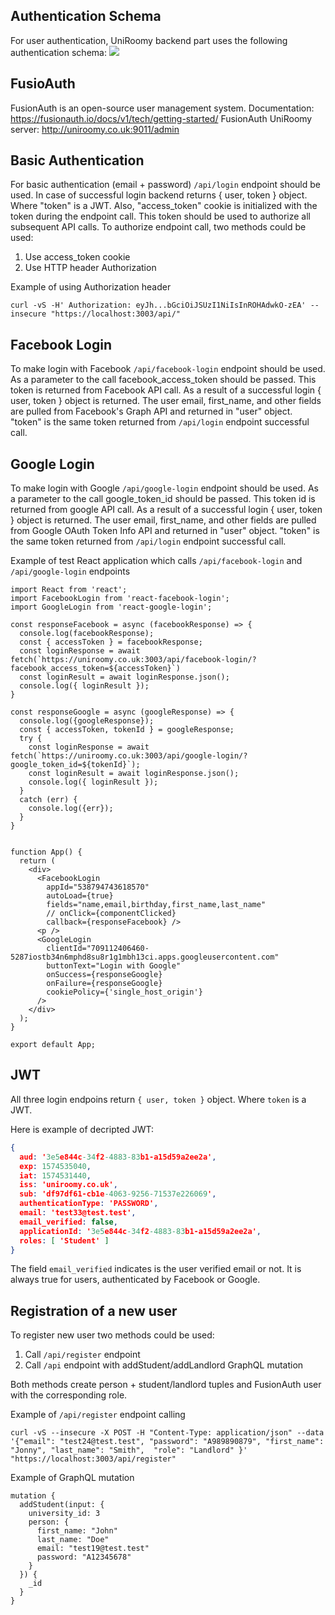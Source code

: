 ## Authentication Schema

For user authentication, UniRoomy backend part uses the following authentication schema:
<a href="./auth-schema-01.png" target="_blank"><img src="./auth-schema-01.png"></a>

## FusioAuth

FusionAuth is an open-source user management system.
Documentation: <a href="https://fusionauth.io/docs/v1/tech/getting-started/">https://fusionauth.io/docs/v1/tech/getting-started/</a>
FusionAuth UniRoomy server: <a href="http://uniroomy.co.uk:9011/admin" target=_blank>http://uniroomy.co.uk:9011/admin</a>

## Basic Authentication

For basic authentication (email + password) `/api/login` endpoint should be used. In case of successful login backend returns { user, token } object. Where "token" is a JWT. Also, "access_token" cookie is initialized with the token during the endpoint call.
This token should be used to authorize all subsequent API calls. To authorize endpoint call, two methods could be used:

1. Use access_token cookie
2. Use HTTP header Authorization

Example of using Authorization header
```
curl -vS -H' Authorization: eyJh...bGciOiJSUzI1NiIsInROHAdwkO-zEA' --insecure "https://localhost:3003/api/"
```

## Facebook Login

To make login with Facebook `/api/facebook-login` endpoint should be used. As a parameter to the call facebook_access_token should be passed. This token is returned from Facebook API call. As a result of a successful login { user, token } object is returned. The user email, first_name, and other fields are pulled from Facebook's Graph API and returned in "user" object. "token" is the same token returned from `/api/login` endpoint successful call.

## Google Login

To make login with Google `/api/google-login` endpoint should be used. As a parameter to the call google_token_id should be passed. This token id is returned from google API call. As a result of a successful login { user, token } object is returned. The user email, first_name, and other fields are pulled from Google OAuth Token Info API and returned in "user" object. "token" is the same token returned from `/api/login` endpoint successful call.

Example of test React application which calls `/api/facebook-login` and `/api/google-login` endpoints

```
import React from 'react';
import FacebookLogin from 'react-facebook-login';
import GoogleLogin from 'react-google-login';

const responseFacebook = async (facebookResponse) => {
  console.log(facebookResponse);
  const { accessToken } = facebookResponse;
  const loginResponse = await fetch(`https://uniroomy.co.uk:3003/api/facebook-login/?facebook_access_token=${accessToken}`)
  const loginResult = await loginResponse.json();
  console.log({ loginResult });
}

const responseGoogle = async (googleResponse) => {
  console.log({googleResponse});
  const { accessToken, tokenId } = googleResponse;
  try {
    const loginResponse = await fetch(`https://uniroomy.co.uk:3003/api/google-login/?google_token_id=${tokenId}`);
    const loginResult = await loginResponse.json();
    console.log({ loginResult });
  }
  catch (err) {
    console.log({err});
  }
}


function App() {
  return (
    <div>
      <FacebookLogin
        appId="538794743618570"
        autoLoad={true}
        fields="name,email,birthday,first_name,last_name"
        // onClick={componentClicked}
        callback={responseFacebook} />
      <p />
      <GoogleLogin
        clientId="709112406460-5287iostb34n6mphd8su8r1g1mbh13ci.apps.googleusercontent.com"
        buttonText="Login with Google"
        onSuccess={responseGoogle}
        onFailure={responseGoogle}
        cookiePolicy={'single_host_origin'}
      />
    </div>
  );
}

export default App;
```

## JWT

All three login endpoins return `{ user, token }` object.
Where `token` is a JWT.

Here is example of decripted JWT:

```json
{
  aud: '3e5e844c-34f2-4883-83b1-a15d59a2ee2a',
  exp: 1574535040,
  iat: 1574531440,
  iss: 'uniroomy.co.uk',
  sub: 'df97df61-cb1e-4063-9256-71537e226069',
  authenticationType: 'PASSWORD',
  email: 'test33@test.test',
  email_verified: false,
  applicationId: '3e5e844c-34f2-4883-83b1-a15d59a2ee2a',
  roles: [ 'Student' ]
}
```

The field `email_verified` indicates is the user verified email or not. It is always true for users, authenticated by Facebook or Google.

## Registration of a new user

To register new user two methods could be used:

1. Call `/api/register` endpoint
2. Call `/api` endpoint with addStudent/addLandlord GraphQL mutation

Both methods create person + student/landlord tuples and FusionAuth user with the corresponding role.

Example of `/api/register` endpoint calling

```
curl -vS --insecure -X POST -H "Content-Type: application/json" --data '{"email": "test24@test.test", "password": "A989890879", "first_name": "Jonny", "last_name": "Smith",  "role": "Landlord" }'  "https://localhost:3003/api/register"
```

Example of GraphQL mutation

```
mutation {
  addStudent(input: {
    university_id: 3
    person: {
      first_name: "John"
      last_name: "Doe"
      email: "test19@test.test"
      password: "A12345678"
    }
  }) {
    _id
  }
}
```
